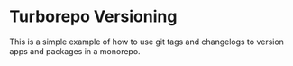 # Turborepo Versioning

This is a simple example of how to use git tags and changelogs to version apps and packages in a monorepo.